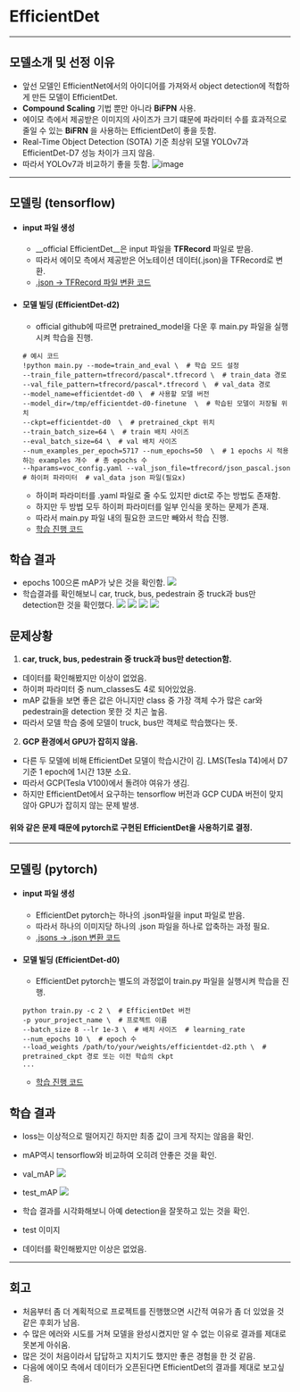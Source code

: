 # EfficientDet
---
## 모델소개 및 선정 이유
- 앞선 모델인 EfficientNet에서의 아이디어를 가져와서 object detection에 적합하게 만든 모델이 EfficientDet.
- __Compound Scaling__ 기법 뿐만 아니라 __BiFPN__ 사용.
- 에이모 측에서 제공받은 이미지의 사이즈가 크기 떄문에 파라미터 수를 효과적으로 줄일 수 있는 __BiFRN__ 을 사용하는 EfficientDet이 좋을 듯함.
- Real-Time Object Detection (SOTA) 기준 최상위 모델 YOLOv7과 EfficientDet-D7 성능 차이가 크지 않음.
- 따라서 YOLOv7과 비교하기 좋을 듯함.
![image](https://user-images.githubusercontent.com/108502954/206827157-7c2ff475-fca1-4d74-998f-5c37bbc30cc2.png)
----
## 모델링 (tensorflow)
- #### input 파일 생성
   - __official EfficientDet__은 input 파일을 __TFRecord__ 파일로 받음.
   - 따라서 에이모 측에서 제공받은 어노테이션 데이터(.json)을 TFRecord로 변환.
   - [.json -> TFRecord 파일 변환 코드](https://github.com/minki-kwak/AIFFELTHON/blob/main/%EB%AA%A8%EB%8D%B8%EB%A7%81/Efficientdet/EfficientDet_tensorflow/efficientdet_tensorflow_dataset_making.ipynb)
- #### 모델 빌딩 (EfficientDet-d2)
   - official github에 따르면 pretrained_model을 다운 후 main.py 파일을 실행시켜 학습을 진행.
   
  ``` 
  # 예시 코드
  !python main.py --mode=train_and_eval \  # 학습 모드 설정
  --train_file_pattern=tfrecord/pascal*.tfrecord \  # train_data 경로
  --val_file_pattern=tfrecord/pascal*.tfrecord \  # val_data 경로
  --model_name=efficientdet-d0 \  # 사용할 모델 버전
  --model_dir=/tmp/efficientdet-d0-finetune  \  # 학습된 모델이 저장될 위치
  --ckpt=efficientdet-d0  \  # pretrained_ckpt 위치
  --train_batch_size=64 \  # train 배치 사이즈
  --eval_batch_size=64 \  # val 배치 사이즈
  --num_examples_per_epoch=5717 --num_epochs=50  \  # 1 epochs 시 적용하는 examples 개수  # 총 epochs 수
  --hparams=voc_config.yaml --val_json_file=tfrecord/json_pascal.json  # 하이퍼 파라미터  # val_data json 파일(필요x)
  ``` 
  
   - 하이퍼 파라미터를 .yaml 파일로 줄 수도 있지만 dict로 주는 방법도 존재함.
   - 하지만 두 방법 모두 하이퍼 파라미터를 일부 인식을 못하는 문제가 존재.
   - 따라서 main.py 파일 내의 필요한 코드만 빼와서 학습 진행.
   - [학습 진행 코드](https://github.com/minki-kwak/AIFFELTHON/blob/main/%EB%AA%A8%EB%8D%B8%EB%A7%81/Efficientdet/EfficientDet_tensorflow/EfficientDet_tensorflow_aimmo_training.ipynb)
## 학습 결과
- epochs 100으론 mAP가 낮은 것을 확인함.
   <img src = './EfficientDet_tensorflow/tensorflow_result/EfficientDet-d2_100_mAP.png'>
- 학습결과를 확인해보니 car, truck, bus, pedestrain 중 truck과 bus만 detection한 것을 확인했다.
   <img src = './EfficientDet_tensorflow/tensorflow_result/result_1.png'>
   <img src = './EfficientDet_tensorflow/tensorflow_result/result_2.png'>
   <img src = './EfficientDet_tensorflow/tensorflow_result/result_3.png'>
   <img src = './EfficientDet_tensorflow/tensorflow_result/result_4.png'>
## 문제상황
1. __car, truck, bus, pedestrain 중 truck과 bus만 detection함.__
  - 데이터를 확인해봤지만 이상이 없었음.
  - 하이퍼 파라미터 중 num_classes도 4로 되어있었음.
  - mAP 값들을 보면 좋은 값은 아니지만 class 중 가장 객체 수가 많은 car와 pedestrain을 detection 못한 것 치곤 높음.
  - 따라서 모델 학습 중에 모델이 truck, bus만 객체로 학습했다는 뜻.
2. __GCP 환경에서 GPU가 잡히지 않음.__
  - 다른 두 모델에 비해 EfficientDet 모델이 학습시간이 김. LMS(Tesla T4)에서 D7 기준 1 epoch에 1시간 13분 소요.
  - 따라서 GCP(Tesla V100)에서 돌려야 여유가 생김.
  - 하지만 EfficientDet에서 요구하는 tensorflow 버전과 GCP CUDA 버전이 맞지 않아 GPU가 잡히지 않는 문제 발생.
#### 위와 같은 문제 때문에 pytorch로 구현된 EfficientDet을 사용하기로 결정.
---
## 모델링 (pytorch)
- #### input 파일 생성
  - EfficientDet pytorch는 하나의 .json파일을 input 파일로 받음.
  - 따라서 하나의 이미지당 하나의 .json 파일을 하나로 압축하는 과정 필요.
  - [.jsons -> .json 변환 코드](https://github.com/minki-kwak/AIFFELTHON/blob/main/%EB%AA%A8%EB%8D%B8%EB%A7%81/Efficientdet/EfficientDet_pytorch/efficientdet_pytorch_dataset_making.ipynb)
- #### 모델 빌딩 (EfficientDet-d0)
  - EfficientDet pytorch는 별도의 과정없이 train.py 파일을 실행시켜 학습을 진행.

  ```
  python train.py -c 2 \  # EfficientDet 버전
  -p your_project_name \  # 프로젝트 이름
  --batch_size 8 --lr 1e-3 \  # 배치 사이즈  # learning_rate
  --num_epochs 10 \  # epoch 수
  --load_weights /path/to/your/weights/efficientdet-d2.pth \  # pretrained_ckpt 경로 또는 이전 학습의 ckpt
  ...
  ```
  - [학습 진행 코드](https://github.com/minki-kwak/AIFFELTHON/blob/main/%EB%AA%A8%EB%8D%B8%EB%A7%81/Efficientdet/EfficientDet_pytorch/EfficientDet_pytorch_aimmo_training.ipynb)
## 학습 결과
- loss는 이상적으로 떨어지긴 하지만 최종 값이 크게 작지는 않음을 확인.

- mAP역시 tensorflow와 비교하여 오히려 안좋은 것을 확인.
- val_mAP
   <img src = './EfficientDet_pytorch/pytorch_result/EfficientDet-d0_val_mAP.png'>
- test_mAP
   <img src = './EfficientDet_pytorch/pytorch_result/EfficientDet-d0_test_mAP.png'>
- 학습 결과를 시각화해보니 아예 detection을 잘못하고 있는 것을 확인.
- test 이미지
- 데이터를 확인해봤지만 이상은 없었음.
---
## 회고
- 처음부터 좀 더 계획적으로 프로젝트를 진행했으면 시간적 여유가 좀 더 있었을 것 같은 후회가 남음.
- 수 많은 에러와 시도를 거쳐 모델을 완성시켰지만 알 수 없는 이유로 결과를 제대로 못본게 아쉬움.
- 많은 것이 처음이라서 답답하고 지치기도 했지만 좋은 경험을 한 것 같음.
- 다음에 에이모 측에서 데이터가 오픈된다면 EfficientDet의 결과를 제대로 보고싶음.  
 
